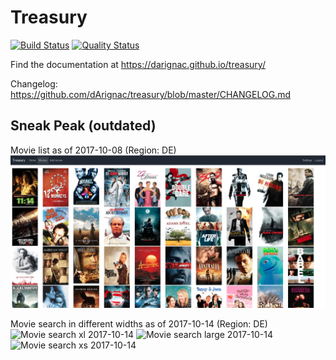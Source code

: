 # Treasury

[![Build Status](https://travis-ci.org/dArignac/treasury.svg?branch=master)](https://travis-ci.org/dArignac/treasury)
[![Quality Status](https://sonarcloud.io/api/project_badges/measure?project=dArignac_treasury&metric=alert_status)](https://sonarcloud.io/dashboard?id=dArignac_treasury)

Find the documentation at https://darignac.github.io/treasury/

Changelog: https://github.com/dArignac/treasury/blob/master/CHANGELOG.md

## Sneak Peak (outdated)
Movie list as of 2017-10-08 (Region: DE)
![Movie list v1](https://github.com/dArignac/treasury/raw/master/documents/img/movies-v1.png "Movie list for version 1.x")

Movie search in different widths as of 2017-10-14 (Region: DE)
![Movie search xl 2017-10-14](https://github.com/dArignac/treasury/raw/master/documents/img/movie-search-xl-20171014.png "Movie search xl 2017-10-14")
![Movie search large 2017-10-14](https://github.com/dArignac/treasury/raw/master/documents/img/movie-search-lg-20171014.png "Movie search large 2017-10-14")
![Movie search xs 2017-10-14](https://github.com/dArignac/treasury/raw/master/documents/img/movie-search-xs-20171014.png "Movie search xs 2017-10-14")
